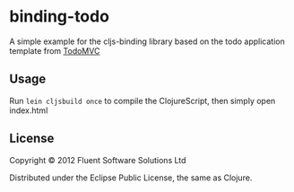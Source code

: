 # binding-todo

A simple example for the cljs-binding library based on the todo application template from [TodoMVC](http://addyosmani.github.com/todomvc/)

## Usage

Run `lein cljsbuild once` to compile the ClojureScript, then simply open index.html

## License

Copyright © 2012 Fluent Software Solutions Ltd

Distributed under the Eclipse Public License, the same as Clojure.

